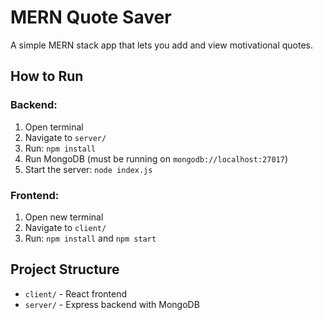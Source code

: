 # MERN Quote Saver

A simple MERN stack app that lets you add and view motivational quotes.

## How to Run

### Backend:
1. Open terminal
2. Navigate to `server/`
3. Run: `npm install`
4. Run MongoDB (must be running on `mongodb://localhost:27017`)
5. Start the server: `node index.js`

### Frontend:
1. Open new terminal
2. Navigate to `client/`
3. Run: `npm install` and `npm start`

## Project Structure
- `client/` - React frontend
- `server/` - Express backend with MongoDB